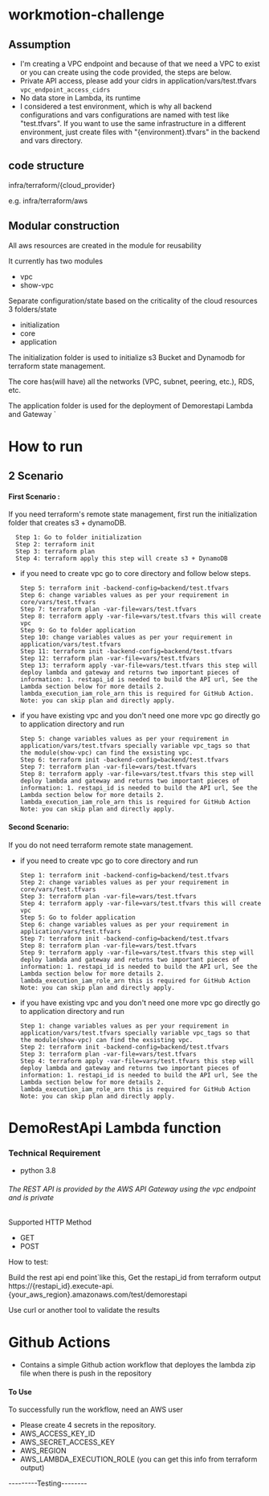 # workmotion-challenge

## Assumption
- I'm creating a VPC endpoint and because of that we need a VPC to exist or you can create using the code provided, the steps are below.
- Private API access, please add your cidrs in application/vars/test.tfvars `vpc_endpoint_access_cidrs`
- No data store in Lambda, its runtime
- I considered a test environment, which is why all backend configurations and vars configurations are named with test like "test.tfvars". If you want to use the same infrastructure in a different environment, just create files with "{environment}.tfvars" in the backend and vars directory.


## code structure
infra/terraform/{cloud_provider}

e.g.
infra/terraform/aws

## Modular construction
All aws resources are created in the module for reusability

It currently has two modules
- vpc
- show-vpc

Separate configuration/state based on the criticality of the cloud resources
3 folders/state
- initialization
- core
- application

The initialization folder is used to initialize s3 Bucket and Dynamodb for terraform state management.


The core has(will have) all the networks (VPC, subnet, peering, etc.), RDS, etc.


The application folder is used for the deployment of Demorestapi Lambda and Gateway
`

# How to run
## 2 Scenario
#### First Scenario :
If you need terraform's remote state management, first run the initialization folder that creates s3 + dynamoDB.

      Step 1: Go to folder initialization
      Step 2: terraform init
      Step 3: terraform plan
      Step 4: terraform apply this step will create s3 + DynamoDB

- if you need to create vpc go to core directory and follow below steps.

      Step 5: terraform init -backend-config=backend/test.tfvars
      Step 6: change variables values as per your requirement in core/vars/test.tfvars
      Step 7: terraform plan -var-file=vars/test.tfvars
      Step 8: terraform apply -var-file=vars/test.tfvars this will create vpc
      Step 9: Go to folder application
      Step 10: change variables values as per your requirement in application/vars/test.tfvars
      Step 11: terraform init -backend-config=backend/test.tfvars
      Step 12: terraform plan -var-file=vars/test.tfvars
      Step 13: terraform apply -var-file=vars/test.tfvars this step will deploy lambda and gateway and returns two important pieces of information: 1. restapi_id is needed to build the API url, See the Lambda section below for more details 2. lambda_execution_iam_role_arn this is required for GitHub Action.
      Note: you can skip plan and directly apply.


- if you have existing vpc and you don't need one more vpc go directly go to application directory and run

      Step 5: change variables values as per your requirement in application/vars/test.tfvars specially variable vpc_tags so that the module(show-vpc) can find the exsisting vpc.
      Step 6: terraform init -backend-config=backend/test.tfvars
      Step 7: terraform plan -var-file=vars/test.tfvars
      Step 8: terraform apply -var-file=vars/test.tfvars this step will deploy lambda and gateway and returns two important pieces of information: 1. restapi_id is needed to build the API url, See the Lambda section below for more details 2. lambda_execution_iam_role_arn this is required for GitHub Action
      Note: you can skip plan and directly apply.


#### Second Scenario:
If you do not need terraform remote state management.

- if you need to create vpc go to core directory and run

      Step 1: terraform init -backend-config=backend/test.tfvars
      Step 2: change variables values as per your requirement in core/vars/test.tfvars
      Step 3: terraform plan -var-file=vars/test.tfvars
      Step 4: terraform apply -var-file=vars/test.tfvars this will create vpc
      Step 5: Go to folder application
      Step 6: change variables values as per your requirement in application/vars/test.tfvars
      Step 7: terraform init -backend-config=backend/test.tfvars
      Step 8: terraform plan -var-file=vars/test.tfvars
      Step 9: terraform apply -var-file=vars/test.tfvars this step will deploy lambda and gateway and returns two important pieces of information: 1. restapi_id is needed to build the API url, See the Lambda section below for more details 2. lambda_execution_iam_role_arn this is required for GitHub Action
      Note: you can skip plan and directly apply.


- if you have existing vpc and you don't need one more vpc go directly go to application directory and run

      Step 1: change variables values as per your requirement in application/vars/test.tfvars specially variable vpc_tags so that the module(show-vpc) can find the exsisting vpc.
      Step 2: terraform init -backend-config=backend/test.tfvars
      Step 3: terraform plan -var-file=vars/test.tfvars
      Step 4: terraform apply -var-file=vars/test.tfvars this step will deploy lambda and gateway and returns two important pieces of information: 1. restapi_id is needed to build the API url, See the Lambda section below for more details 2. lambda_execution_iam_role_arn this is required for GitHub Action
      Note: you can skip plan and directly apply.


# DemoRestApi Lambda function

### Technical Requirement
- python 3.8

###### The REST API is provided by the AWS API Gateway using the vpc endpoint and is private
Supported HTTP Method
- GET
- POST

How to test:

Build the rest api end point`like this,
Get the restapi_id from terraform output
https://{restapi_id}.execute-api.{your_aws_region}.amazonaws.com/test/demorestapi


Use curl or another tool to validate the results

# Github Actions
- Contains a simple Github action workflow that deployes the lambda zip file when there is push in the repository

#### To Use
To successfully run the workflow, need an AWS user
- Please create 4 secrets in the repository.
- AWS_ACCESS_KEY_ID
- AWS_SECRET_ACCESS_KEY
- AWS_REGION
- AWS_LAMBDA_EXECUTION_ROLE (you can get this info from terraform output)

---------Testing--------
